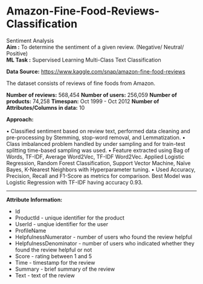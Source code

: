 # Amazon-Fine-Food-Reviews-Classification
Sentiment Analysis                                        
**Aim :** To determine the sentiment of a given review. (Negative/ Neutral/ Positive)                       
**ML Task :** Supervised Learning Multi-Class Text Classification                       

**Data Source:** https://www.kaggle.com/snap/amazon-fine-food-reviews

The dataset consists of reviews of fine foods from Amazon.

**Number of reviews:** 568,454
**Number of users:** 256,059
**Number of products:** 74,258
**Timespan:** Oct 1999 - Oct 2012
**Number of Attributes/Columns in data:** 10

**Approach:**

• Classified sentiment based on review text, performed data cleaning and pre-processing by Stemming, stop-word removal, and Lemmatization.
• Class imbalanced problem handled by under sampling and for train-test splitting time-based sampling was used.
• Feature extracted using Bag of Words, TF-IDF, Average Word2Vec, TF-IDF Word2Vec. Applied Logistic Regression, Random Forest Classification,
Support Vector Machine, Naïve Bayes, K-Nearest Neighbors with Hyperparameter tuning.
• Used Accuracy, Precision, Recall and F1-Score as metrics for comparison. Best Model was Logistic Regression with TF-IDF having accuracy 0.93.

-----------------------

**Attribute Information:**
- Id
- ProductId - unique identifier for the product
- UserId - unqiue identifier for the user
- ProfileName
- HelpfulnessNumerator - number of users who found the review helpful
- HelpfulnessDenominator - number of users who indicated whether they found the review helpful or not
- Score - rating between 1 and 5
- Time - timestamp for the review
- Summary - brief summary of the review
- Text - text of the review
